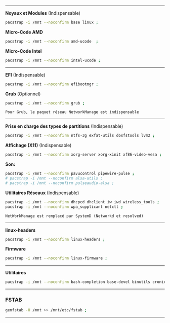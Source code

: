 -------------------------------------------------------------------------------

**Noyaux et Modules** (Indispensable)
```bash
pacstrap -i /mnt --noconfirm base linux ;
```

**Micro-Code AMD**
``` bash
pacstrap -i /mnt --noconfirm amd-ucode  ;
```

**Micro-Code Intel**
```bash
pacstrap -i /mnt --noconfirm intel-ucode ;
``` 

-------------------------------------------------------------------------------


**EFI** (Indispensable)
```bash
pacstrap -i /mnt --noconfirm efibootmgr ;
```

**Grub** (Optionnel)
```bash
pacstrap -i /mnt --noconfirm grub ;
```

`Pour Grub, le paquet réseau NetworkManage est indispensable`


-------------------------------------------------------------------------------

**Prise en charge des types de partitions** (Indispensable)
```bash
pacstrap -i /mnt --noconfirm ntfs-3g exfat-utils dosfstools lvm2 ;
```

**Affichage (X11)** (Indispensable)
```bash
pacstrap -i /mnt --noconfirm xorg-server xorg-xinit xf86-video-vesa ;
```


**Son:**
```bash
pacstrap -i /mnt --noconfirm pavucontrol pipewire-pulse ;
# pacstrap -i /mnt --noconfirm alsa-utils ;
# pacstrap -i /mnt --noconfirm pulseaudio-alsa ;
```

**Utilitaires Réseaux** (Indispensable)
```bash
pacstrap -i /mnt --noconfirm dhcpcd dhclient iw iwd wireless_tools ;
pacstrap -i /mnt --noconfirm wpa_supplicant netctl ;
```
`NetWorkManage est remplacé par SystemD (Networkd et resolved)`

-------------------------------------------------------------------------------

**linux-headers**
```bash
pacstrap -i /mnt --noconfirm linux-headers ;
```

**Firmware**
```bash
pacstrap -i /mnt --noconfirm linux-firmware ;
```

-------------------------------------------------------------------------------


**Utilitaires**
```bash
pacstrap -i /mnt --noconfirm bash-completion base-devel binutils cronie curl dialog fakeroot git go gnome-keyring lha lsb-release mtools nano openssh os-prober p7zip pacman-contrib neofetch ntp reflector samba smbclient sudo unzip zip wget ;
```

-------------------------------------------------------------------------------

### FSTAB
```bash
genfstab -U /mnt >> /mnt/etc/fstab ;
```
--------------------------------------------------------------------------------
